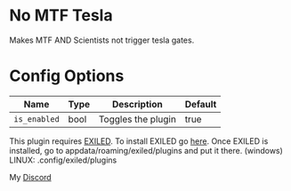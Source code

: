 # No MTF Tesla
Makes MTF AND Scientists not trigger tesla gates.
# Config Options
| Name | Type | Description | Default |
| --- | --- | --- | --- |
| `is_enabled` | bool | Toggles the plugin | true |


This plugin requires [EXILED](https://github.com/galaxy119/EXILED/releases/tag/2.1.19).
To install EXILED go [here](https://www.youtube.com/watch?v=EUfzj8OWvQU).
Once EXILED is installed, go to appdata/roaming/exiled/plugins and put it there. (windows)
LINUX: .config/exiled/plugins

My [Discord](http://discordapp.com/users/383725483256315905)
